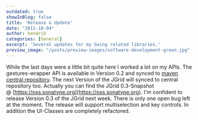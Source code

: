 ```yaml
---
outdated: true
showInBlog: false
title: 'Release & Update'
date: "2011-10-04"
author: hendrik
categories: [General]
excerpt: 'Several updates for my Swing related libraries.'
preview_image: "/posts/preview-images/software-development-green.jpg"
---
```

While the last days were a little bit quite here I worked a lot on my APIs. The gestures-wrapper API is available in Version 0.2 and synced to [maven central repository](http://search.maven.org/). The next Version of the JGrid will synced to central repository too. Actually you can find the JGrid 0.3-Snapshot @ [https://oss.sonatype.org](https://oss.sonatype.org). I'm confident to release Version 0.3 of the JGrid next week. There is only one open bug left at the moment. The release will support multiselection and key controls. In addition the UI-Classes are completely refactored.
